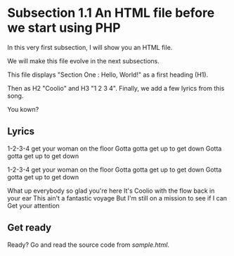 # Subsection 1.1 An HTML file before we start using PHP

In this very first subsection, I will show you an HTML file.

We will make this file evolve in the next subsections.

This file displays "Section One : Hello, World!" as a first heading (H1).

Then as H2 "Coolio" and H3 "1 2 3 4". Finally, we add a few lyrics from this song.

You kown?

## Lyrics

1-2-3-4 get your woman on the floor
Gotta gotta get up to get down
Gotta gotta get up to get down

1-2-3-4 get your woman on the floor
Gotta gotta get up to get down
Gotta gotta get up to get down

What up everybody so glad you're here
It's Coolio with the flow back in your ear
This ain't a fantastic voyage
But I'm still on a mission to see if I can
Get your attention

## Get ready

Ready? Go and read the source code from *sample.html*.